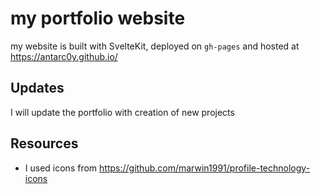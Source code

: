 # my portfolio website

my website is built with SvelteKit, deployed on ```gh-pages``` and hosted at https://antarc0y.github.io/

## Updates

I will update the portfolio with creation of new projects

## Resources
- I used icons from https://github.com/marwin1991/profile-technology-icons

